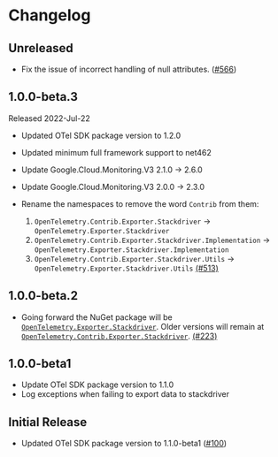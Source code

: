 # Changelog

## Unreleased

* Fix the issue of incorrect handling of null attributes.
  ([#566](https://github.com/open-telemetry/opentelemetry-dotnet-contrib/pull/566))

## 1.0.0-beta.3

Released 2022-Jul-22

* Updated OTel SDK package version to 1.2.0
* Updated minimum full framework support to net462
* Update Google.Cloud.Monitoring.V3 2.1.0 -> 2.6.0
* Update Google.Cloud.Monitoring.V3 2.0.0 -> 2.3.0

* Rename the namespaces to remove the word `Contrib` from them:
  1. `OpenTelemetry.Contrib.Exporter.Stackdriver` ->
     `OpenTelemetry.Exporter.Stackdriver`
  2. `OpenTelemetry.Contrib.Exporter.Stackdriver.Implementation` ->
     `OpenTelemetry.Exporter.Stackdriver.Implementation`
  3. `OpenTelemetry.Contrib.Exporter.Stackdriver.Utils` ->
  `OpenTelemetry.Exporter.Stackdriver.Utils`
  [(#513)](https://github.com/open-telemetry/opentelemetry-dotnet-contrib/pull/513)

## 1.0.0-beta.2

* Going forward the NuGet package will be
  [`OpenTelemetry.Exporter.Stackdriver`](https://www.nuget.org/packages/OpenTelemetry.Exporter.Stackdriver).
  Older versions will remain at
  [`OpenTelemetry.Contrib.Exporter.Stackdriver`](https://www.nuget.org/packages/OpenTelemetry.Contrib.Exporter.Stackdriver).
  [(#223)](https://github.com/open-telemetry/opentelemetry-dotnet-contrib/pull/223)

## 1.0.0-beta1

* Update OTel SDK package version to 1.1.0
* Log exceptions when failing to export data to stackdriver

## Initial Release

* Updated OTel SDK package version to 1.1.0-beta1
  ([#100](https://github.com/open-telemetry/opentelemetry-dotnet-contrib/pull/100))

